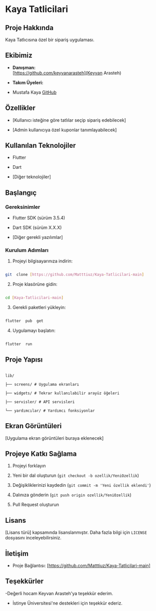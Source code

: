 

# Kaya Tatlicilari
  

## Proje Hakkında

Kaya Tatlıcısına özel bir sipariş uygulaması.
  

## Ekibimiz

-  **Danışman:**  
[https://github.com/keyvanarasteh](Keyvan Arasteh)


-  **Takım Üyeleri:**

- Mustafa Kaya [GitHub](https://github.com/Matttiuz)

  

## Özellikler

- [Kullanıcı isteğine göre tatlılar seçip sipariş edebilecek]

- [Admin kullanıcıya özel kuponlar tanımlayabilecek]


  

## Kullanılan Teknolojiler

- Flutter

- Dart

- [Diğer teknolojiler]

  

## Başlangıç

  

### Gereksinimler

- Flutter SDK (sürüm 3.5.4)

- Dart SDK (sürüm X.X.X)

- [Diğer gerekli yazılımlar]

  

### Kurulum Adımları

1. Projeyi bilgisayarınıza indirin:

```bash

git  clone [https://github.com/Matttiuz/Kaya-Tatlicilari-main]

```

  

2. Proje klasörüne gidin:

```bash

cd [Kaya-Tatlicilari-main]

```

  

3. Gerekli paketleri yükleyin:

```bash

flutter  pub  get

```

  

4. Uygulamayı başlatın:

```bash

flutter  run

```

  

## Proje Yapısı

```

lib/

├── screens/ # Uygulama ekranları

├── widgets/ # Tekrar kullanılabilir arayüz öğeleri

├── servisler/ # API servisleri

└── yardımcılar/ # Yardımcı fonksiyonlar

```

  

## Ekran Görüntüleri

[Uygulama ekran görüntüleri buraya eklenecek]

  

## Projeye Katkı Sağlama

1. Projeyi forklayın

2. Yeni bir dal oluşturun (`git checkout -b ozellik/YeniOzellik`)

3. Değişikliklerinizi kaydedin (`git commit -m 'Yeni özellik eklendi'`)

4. Dalınıza gönderin (`git push origin ozellik/YeniOzellik`)

5. Pull Request oluşturun

  

## Lisans

[Lisans türü] kapsamında lisanslanmıştır. Daha fazla bilgi için `LICENSE` dosyasını inceleyebilirsiniz.

  

## İletişim

- Proje Bağlantısı: [https://github.com/Matttiuz/Kaya-Tatlicilari-main]

  

## Teşekkürler

-Değerli hocam Keyvan Arasteh'ya teşekkür ederim.

- İstinye Üniversitesi'ne destekleri için teşekkür ederiz.

